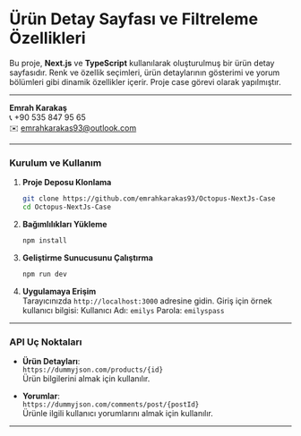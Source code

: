 
# Ürün Detay Sayfası ve Filtreleme Özellikleri

Bu proje, **Next.js** ve **TypeScript** kullanılarak oluşturulmuş bir ürün detay sayfasıdır. Renk ve özellik seçimleri, ürün detaylarının gösterimi ve yorum bölümleri gibi dinamik özellikler içerir. Proje case görevi olarak yapılmıştır.

---

**Emrah Karakaş**  
📞 +90 535 847 95 65  
✉️ [emrahkarakas93@outlook.com](mailto:emrahkarakas93@outlook.com)

---

### Kurulum ve Kullanım

1. **Proje Deposu Klonlama**  
   ```bash
   git clone https://github.com/emrahkarakas93/Octopus-NextJs-Case
   cd Octopus-NextJs-Case
   ```

2. **Bağımlılıkları Yükleme**  
   ```bash
   npm install
   ```

3. **Geliştirme Sunucusunu Çalıştırma**  
   ```bash
   npm run dev
   ```

4. **Uygulamaya Erişim**  
   Tarayıcınızda `http://localhost:3000` adresine gidin.
   Giriş için örnek kullanıcı bilgisi:
   Kullanıcı Adı: `emilys`
   Parola: `emilyspass`

---

### API Uç Noktaları

- **Ürün Detayları**:  
  `https://dummyjson.com/products/{id}`  
  Ürün bilgilerini almak için kullanılır.

- **Yorumlar**:  
  `https://dummyjson.com/comments/post/{postId}`  
  Ürünle ilgili kullanıcı yorumlarını almak için kullanılır.

---
